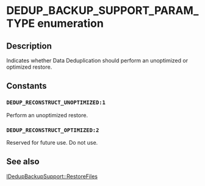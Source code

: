 # DEDUP_BACKUP_SUPPORT_PARAM_TYPE enumeration

## Description

Indicates whether Data Deduplication should perform an unoptimized or optimized restore.

## Constants

### `DEDUP_RECONSTRUCT_UNOPTIMIZED:1`

Perform an unoptimized restore.

### `DEDUP_RECONSTRUCT_OPTIMIZED:2`

Reserved for future use. Do not use.

## See also

[IDedupBackupSupport::RestoreFiles](https://learn.microsoft.com/previous-versions/windows/desktop/api/ddpbackup/nf-ddpbackup-idedupbackupsupport-restorefiles)